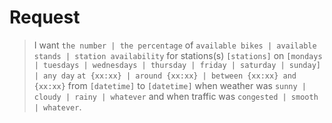 # Request

> I want `the number | the percentage` of `available bikes | available stands | station availability` for stations(s) `[stations]` on `[mondays | tuesdays | wednesdays | thursday | friday | saturday | sunday] | any day` `at {xx:xx} | around {xx:xx} | between {xx:xx} and {xx:xx}` from `[datetime]` to `[datetime]` when weather was `sunny | cloudy | rainy | whatever` and when traffic was `congested | smooth | whatever`.
